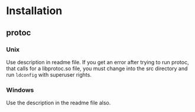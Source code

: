Installation
============

## protoc

### Unix

Use description in readme file. If you get an error after trying to run protoc, that calls for a libprotoc.so file, you must change into the src directory and run `ldconfig` with superuser rights.

### Windows

Use the description in the readme file also.

